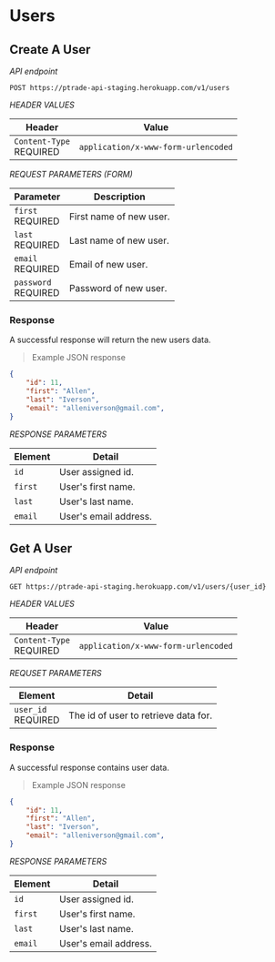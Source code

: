 # Users

## Create A User

*API endpoint*

`POST https://ptrade-api-staging.herokuapp.com/v1/users`

*HEADER VALUES*

| Header | Value |
| --- | --- |
| `Content-Type` <br><span class="required">REQUIRED</span> | `application/x-www-form-urlencoded` | 

*REQUEST PARAMETERS (FORM)*

| Parameter | Description |
| --------- | ------- |
| ```first``` <br><span class="required">REQUIRED</span> | First name of new user. |
| ```last``` <br><span class="required">REQUIRED</span> | Last name of new user. |
| ```email``` <br><span class="required">REQUIRED</span> | Email of new user. |
| ```password``` <br><span class="required">REQUIRED</span> | Password of new user. |

### Response

A successful response will return the new users data.

> Example JSON response  

```json
{
    "id": 11,
    "first": "Allen",
    "last": "Iverson",
    "email": "alleniverson@gmail.com",
}
```

*RESPONSE PARAMETERS*

| Element | Detail |
| ------- | ------ |
| `id` | User assigned id. |
| `first` | User's first name. |
| `last` | User's last name. |
| `email` | User's email address. |

## Get A User

*API endpoint*

`GET https://ptrade-api-staging.herokuapp.com/v1/users/{user_id}`

*HEADER VALUES*

| Header | Value |
| --- | --- |
| `Content-Type` <br><span class="required">REQUIRED</span> | `application/x-www-form-urlencoded` | 

*REQUSET PARAMETERS*

| Element | Detail |
| --- | --- |
| `user_id` <br><span class="required">REQUIRED</span> | The id of user to retrieve data for. |

### Response

A successful response contains user data.

> Example JSON response  

```json
{
    "id": 11,
    "first": "Allen",
    "last": "Iverson",
    "email": "alleniverson@gmail.com",
}
```

*RESPONSE PARAMETERS*

| Element | Detail |
| ------- | ------ |
| `id` | User assigned id. |
| `first` | User's first name. |
| `last` | User's last name. |
| `email` | User's email address. |